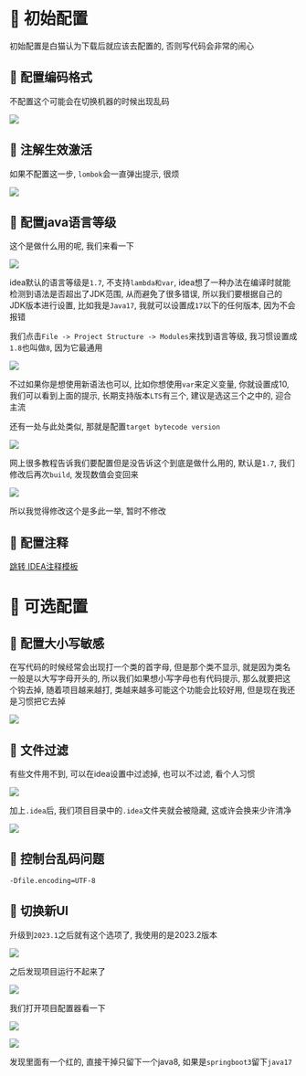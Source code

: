# 🍎 初始配置

初始配置是白猫认为下载后就应该去配置的, 否则写代码会非常的闹心

## 🌲 配置编码格式

不配置这个可能会在切换机器的时候出现乱码

![](images/Pasted%20image%2020230902122044.png)

## 🌲 注解生效激活

如果不配置这一步, `lombok`会一直弹出提示, 很烦

![](images/Pasted%20image%2020230902122225.png)

## 🌲 配置java语言等级

这个是做什么用的呢, 我们来看一下

![](images/Pasted%20image%2020230902122415.png)

idea默认的语言等级是`1.7`, 不支持`lambda和var`, idea想了一种办法在编译时就能检测到语法是否超出了JDK范围, 从而避免了很多错误, 所以我们要根据自己的JDK版本进行设置, 比如我是`Java17`, 我就可以设置成`17`以下的任何版本, 因为不会报错

我们点击`File -> Project Structure -> Modules`来找到语言等级, 我习惯设置成`1.8`也叫做`8`, 因为它最通用

![](images/Pasted%20image%2020230902122847.png)

不过如果你是想使用新语法也可以, 比如你想使用`var`来定义变量, 你就设置成10, 我们可以看到上面的提示, 长期支持版本`LTS`有三个, 建议是选这三个之中的, 迎合主流

还有一处与此处类似, 那就是配置`target bytecode version`

![](images/Pasted%20image%2020230902123540.png)

网上很多教程告诉我们要配置但是没告诉这个到底是做什么用的, 默认是`1.7`, 我们修改后再次`build`, 发现数值会变回来

![](images/Pasted%20image%2020230902123622.png)

所以我觉得修改这个是多此一举, 暂时不修改

## 🌲 配置注释

[跳转 IDEA注释模板](3-program/IDE/IDEA/IDEA注释模板/IDEA注释模板.md)

# 🍎 可选配置

## 🌲 配置大小写敏感

在写代码的时候经常会出现打一个类的首字母, 但是那个类不显示, 就是因为类名一般是以大写字母开头的, 所以我们如果想小写字母也有代码提示, 那么就要把这个钩去掉, 随着项目越来越打, 类越来越多可能这个功能会比较好用, 但是现在我还是习惯把它去掉

![](images/Pasted%20image%2020230902121137.png)

## 🌲 文件过滤

有些文件用不到, 可以在idea设置中过滤掉, 也可以不过滤, 看个人习惯

![](images/Pasted%20image%2020230902123817.png)

加上`.idea`后, 我们项目目录中的`.idea`文件夹就会被隐藏, 这或许会换来少许清净

![](images/Pasted%20image%2020230902123906.png)

## 🌲 控制台乱码问题

```
-Dfile.encoding=UTF-8
```

## 🌲 切换新UI

升级到`2023.1`之后就有这个选项了, 我使用的是2023.2版本

![](images/Pasted%20image%2020230809104411.png)

之后发现项目运行不起来了

![](images/Pasted%20image%2020230809111246.png)

我们打开项目配置器看一下

![](images/Pasted%20image%2020230809111309.png)

![](images/Pasted%20image%2020230809111351.png)

发现里面有一个红的, 直接干掉只留下一个java8, 如果是`springboot3`留下`java17`


